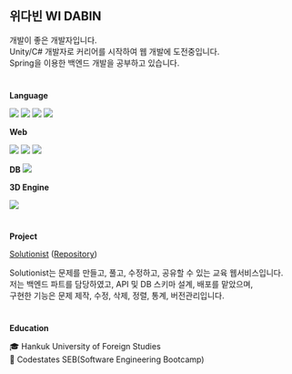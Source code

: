 ## 위다빈 WI DABIN
개발이 좋은 개발자입니다.  
Unity/C# 개발자로 커리어를 시작하여 웹 개발에 도전중입니다.  
Spring을 이용한 백엔드 개발을 공부하고 있습니다. 

#  
<b>Language</b>

<img src = "https://img.shields.io/badge/javascript-%23323330.svg?style=for-the-badge&logo=javascript&logoColor=%23F7DF1E"> <img src = "https://img.shields.io/badge/TypeScript-007ACC?style=for-the-badge&logo=typescript&logoColor=white"> <img src = "https://img.shields.io/badge/java-%23ED8B00.svg?style=for-the-badge&logo=java&logoColor=white"> <img src = "https://img.shields.io/badge/c%23-%23239120.svg?style=for-the-badge&logo=c-sharp&logoColor=white">

<b>Web</b>

<img src = "https://img.shields.io/badge/react-%2320232a.svg?style=for-the-badge&logo=react&logoColor=%2361DAFB"> <img src = "https://img.shields.io/badge/node.js-6DA55F?style=for-the-badge&logo=node.js&logoColor=white"> <img src = "https://img.shields.io/badge/express.js-%23404d59.svg?style=for-the-badge&logo=express&logoColor=%2361DAFB"> 

<b>DB</b>
<img src = "https://img.shields.io/badge/mysql-%2300f.svg?style=for-the-badge&logo=mysql&logoColor=white">

<b>3D Engine</b>

<img src = "https://img.shields.io/badge/unity-%23000000.svg?style=for-the-badge&logo=unity&logoColor=white">

#
<b>Project</b>

[Solutionist](https://solutionist.site) ([Repository](https://github.com/widalida26/solutionist))

Solutionist는 문제를 만들고, 풀고, 수정하고, 공유할 수 있는 교육 웹서비스입니다.  
저는 백엔드 파트를 담당하였고, API 및 DB 스키마 설계, 배포를 맡았으며,  
구현한 기능은 문제 제작, 수정, 삭제, 정렬, 통계, 버전관리입니다.


#    
<b>Education</b>

🎓 Hankuk University of Foreign Studies  
📖 Codestates SEB(Software Engineering Bootcamp)
#  

